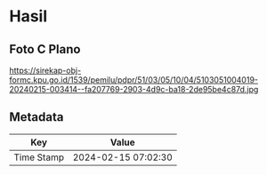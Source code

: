 # Hasil

## Foto C Plano

https://sirekap-obj-formc.kpu.go.id/1539/pemilu/pdpr/51/03/05/10/04/5103051004019-20240215-003414--fa207769-2903-4d9c-ba18-2de95be4c87d.jpg


## Metadata

| Key        | Value               |
| ---------- | ------------------- |
| Time Stamp | 2024-02-15 07:02:30 |




